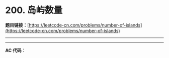 # 200. 岛屿数量

**题目链接：**[https://leetcode-cn.com/problems/number-of-islands](https://leetcode-cn.com/problems/number-of-islands)

---

<Cards card="leetcode_200_number-of-islands"></Cards>

---

**AC 代码：**

```java

```